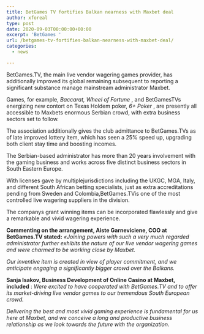 ```yaml
---
title: BetGames TV fortifies Balkan nearness with Maxbet deal
author: xforeal 
type: post
date: 2020-09-03T00:00:00+00:00
excerpt: 'BetGames '
url: /betgames-tv-fortifies-balkan-nearness-with-maxbet-deal/
categories:
  - news

---
```

BetGames.TV, the main live vendor wagering games provider, has additionally improved its global remaining subsequent to reporting a significant substance manage mainstream administrator Maxbet. 

Games, for example, _Baccarat, Wheel of Fortune_ , and BetGamesTVs energizing new contort on Texas Holdem poker, _6+ Poker_ , are presently all accessible to Maxbets enormous Serbian crowd, with extra business sectors set to follow. 

The association additionally gives the club admittance to BetGames.TVs as of late improved lottery item, which has seen a 25&percnt; speed up, upgrading both client stay time and boosting incomes. 

The Serbian-based administrator has more than 20 years involvement with the gaming business and works across five distinct business sectors in South Eastern Europe. 

With licenses gave by multiplejurisdictions including the UKGC, MGA, Italy, and different South African betting specialists, just as extra accreditations pending from Sweden and Colombia,BetGames.TVis one of the most controlled live wagering suppliers in the division. 

The companys grant winning items can be incorporated flawlessly and give a remarkable and vivid wagering experience. 

**Commenting on the arrangement, Aiste Garneviciene, COO at BetGames.TV stated:** _&#171;Joining powers with such a very much regarded administrator further exhibits the nature of our live vendor wagering games and were charmed to be working close by Maxbet._ 

_Our inventive item is created in view of player commitment, and we anticipate engaging a significantly bigger crowd over the Balkans._ 

**Sanja Isakov, Business Development of Online Casino at Maxbet,**  **included** : _Were excited to have cooperated with BetGames.TV and to offer its market-driving live vendor games to our tremendous South European crowd._ 

_Delivering the best and most vivid gaming experience is fundamental for us here at Maxbet, and we conceive a long and productive business relationship as we look towards the future with the organization._